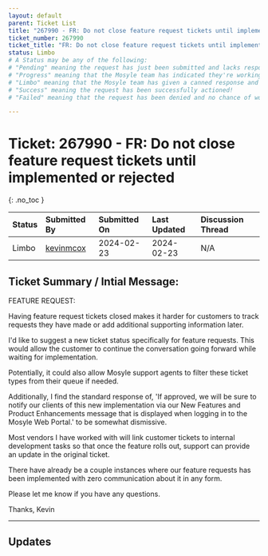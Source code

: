 ```yaml
---
layout: default
parent: Ticket List
title: "267990 - FR: Do not close feature request tickets until implemented or rejected"
ticket_number: 267990
ticket_title: "FR: Do not close feature request tickets until implemented or rejected"
status: Limbo
# A Status may be any of the following:
# "Pending" meaning the request has just been submitted and lacks response.
# "Progress" meaning that the Mosyle team has indicated they're working on it.
# "Limbo" meaning that the Mosyle team has given a canned response and the request has been closed without much of a followup.
# "Success" meaning the request has been successfully actioned!
# "Failed" meaning that the request has been denied and no chance of working on it 😔

---
```


# Ticket: 267990 - FR: Do not close feature request tickets until implemented or rejected
{: .no_toc }
  
| Status | Submitted By | Submitted On | Last Updated | Discussion Thread |
|:---|:---|:---|:---|:---|
| Limbo | [kevinmcox](https://github.com/kevinmcox) | 2024-02-23 | 2024-02-23 | N/A |

## Ticket Summary / Intial Message:

FEATURE REQUEST:

Having feature request tickets closed makes it harder for customers to track requests they have made or add additional supporting information later.

I'd like to suggest a new ticket status specifically for feature requests. This would allow the customer to continue the conversation going forward while waiting for implementation.

Potentially, it could also allow Mosyle support agents to filter these ticket types from their queue if needed.

Additionally, I find the standard response of, 'If approved, we will be sure to notify our clients of this new implementation via our New Features and Product Enhancements message that is displayed when logging in to the Mosyle Web Portal.' to be somewhat dismissive.

Most vendors I have worked with will link customer tickets to internal development tasks so that once the feature rolls out, support can provide an update in the original ticket.

There have already be a couple instances where our feature requests has been implemented with zero communication about it in any form.

Please let me know if you have any questions.

Thanks,
Kevin

---

## Updates

<!-- 
Please do descending order for recency, oldest -> most recent
Replace line breaks with <br><br> tags

Quick template:

### Date YYYY-MM-DD

|From: | Mosyle Support |
|:---|:---|
|| *Paragraph 1<br><br>Paragraph 2<br><br>Paragraph 3<br><br>.* |

-->
